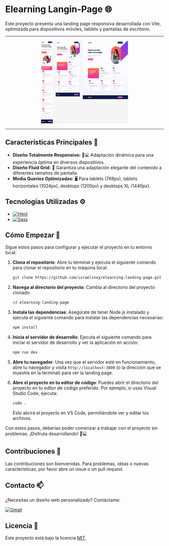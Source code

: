 # Elearning Langin-Page 🌐

Este proyecto presenta una landing page responsiva desarrollada con Vite, optimizada para dispositivos móviles, tablets y pantallas de escritorio.

---

<div align="center">
  <img src="layout.png" alt="Layout" width="55%"/>
</div>


---

## Características Principales 🚀

- **Diseño Totalmente Responsivo:** 📱💻 Adaptación dinámica para una experiencia óptima en diversos dispositivos.
- **Diseño Fluid Grid:** 🎨 Garantiza una adaptación elegante del contenido a diferentes tamaños de pantalla.
- **Media Queries Optimizadas:** 🖥️ Para tablets (768px), tablets horizontales (1024px), desktops (1200px) y desktops XL (1440px).

## Tecnologías Utilizadas ⚙️

- [![Html](https://img.shields.io/badge/HTML-white?style=for-the-badge&logo=html5&logoColor=white&labelColor=black&color=%23E34F26)](src/index.html)
- [![Sass](https://img.shields.io/badge/SASS-black?style=for-the-badge&logo=Sass&logoColor=white&labelColor=black&color=%23CC6699)](src/sass/)


## Cómo Empezar 🚀

Sigue estos pasos para configurar y ejecutar el proyecto en tu entorno local:

1. **Clona el repositorio**:
   Abre tu terminal y ejecuta el siguiente comando para clonar el repositorio en tu máquina local:
   ```bash
   git clone https://github.com/israelinxy/elearning-landing-page.git
   ```

2. **Navega al directorio del proyecto**:
   Cambia al directorio del proyecto clonado:
   ```bash
   cd elearning-landing-page
   ```

3. **Instala las dependencias**:
   Asegúrate de tener Node.js instalado y ejecuta el siguiente comando para instalar las dependencias necesarias:
   ```bash
   npm install
   ```

4. **Inicia el servidor de desarrollo**:
   Ejecuta el siguiente comando para iniciar el servidor de desarrollo y ver la aplicación en acción:
   ```bash
   npm run dev
   ```

5. **Abre tu navegador**:
   Una vez que el servidor esté en funcionamiento, abre tu navegador y visita `http://localhost:3000` (o la dirección que se muestre en la terminal) para ver la landing page.

6. **Abre el proyecto en tu editor de código**:
   Puedes abrir el directorio del proyecto en tu editor de código preferido. Por ejemplo, si usas Visual Studio Code, ejecuta:
   ```bash
   code .
   ```
   Esto abrirá el proyecto en VS Code, permitiéndote ver y editar los archivos.

Con estos pasos, deberías poder comenzar a trabajar con el proyecto sin problemas. ¡Disfruta desarrollando! 🚀💻

## Contribuciones 🤝

Las contribuciones son bienvenidas. Para problemas, ideas o nuevas características, por favor abre un issue o un pull request.

## Contacto 📫

¿Necesitas un diseño web personalizado? Contáctame:

[![Gmail](https://img.shields.io/badge/Email%20personal-white?style=for-the-badge&logo=gmail&logoColor=white&label=israelcolladom%40gmail.com&labelColor=black&color=%23EA4335)](mailto:israelcolladom@gmail.com)

## Licencia 📜

Este proyecto está bajo la licencia [MIT](LICENSE).
